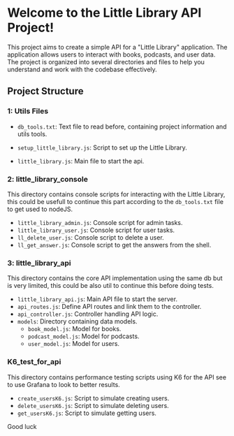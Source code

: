 # Welcome to the Little Library API Project!

This project aims to create a simple API for a "Little Library" application. The application allows users to interact with books, podcasts, and user data. The project is organized into several directories and files to help you understand and work with the codebase effectively.

## Project Structure

### 1: Utils Files

- `db_tools.txt`: Text file to read before, containing project information and utils tools.

- `setup_little_library.js`: Script to set up the Little Library.
- `little_library.js`: Main file to start the api.

### 2: little_library_console
This directory contains console scripts for interacting with the Little Library, this could be usefull to continue this part according to the `db_tools.txt` file to get used to nodeJS.

- `little_library_admin.js`: Console script for admin tasks.
- `little_library_user.js`: Console script for user tasks.
- `ll_delete_user.js`: Console script to delete a user.
- `ll_get_answer.js`: Console script to get the answers from the shell.

### 3: little_library_api 
This directory contains the core API implementation using the same db but is very limited, this could be also util to continue this before doing tests.

- `little_library_api.js`: Main API file to start the server.
- `api_routes.js`: Define API routes and link them to the controller.
- `api_controller.js`: Controller handling API logic.
- `models`: Directory containing data models.
  - `book_model.js`: Model for books.
  - `podcast_model.js`: Model for podcasts.
  - `user_model.js`: Model for users.

### K6_test_for_api
This directory contains performance testing scripts using K6 for the API see to use Grafana to look to better results.

- `create_usersK6.js`: Script to simulate creating users.
- `delete_usersK6.js`: Script to simulate deleting users.
- `get_usersK6.js`: Script to simulate getting users.

Good luck
